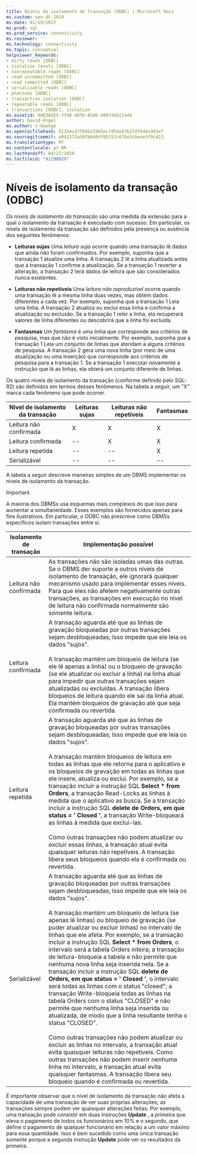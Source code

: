 ```yaml
---
title: Níveis de isolamento de transação (ODBC) | Microsoft Docs
ms.custom: seo-dt-2019
ms.date: 01/19/2017
ms.prod: sql
ms.prod_service: connectivity
ms.reviewer: ''
ms.technology: connectivity
ms.topic: conceptual
helpviewer_keywords:
- dirty reads [ODBC]
- isolation levels [ODBC]
- nonrepeatable reads [ODBC]
- read uncommitted [ODBC]
- read committed [ODBC]
- serializable reads [ODBC]
- phantoms [ODBC]
- transaction isolation [ODBC]
- repeatable reads [ODBC]
- transactions [ODBC], isolation
ms.assetid: 0d638d55-ffd0-48fb-834b-406f466214d4
author: David-Engel
ms.author: v-daenge
ms.openlocfilehash: 622b4cd7f0db259b5ecfd5be63b27df64be965e7
ms.sourcegitcommit: e042272a38fb646df05152c676e5cbeae3f9cd13
ms.translationtype: MT
ms.contentlocale: pt-BR
ms.lasthandoff: 04/27/2020
ms.locfileid: "81298029"
---
```

# <a name="transaction-isolation-levels-odbc"></a>Níveis de isolamento da transação (ODBC)
*Os níveis de isolamento da transação* são uma medida da extensão para a qual o isolamento da transação é executado com sucesso. Em particular, os níveis de isolamento da transação são definidos pela presença ou ausência dos seguintes fenômenos:  
  
-   **Leituras sujas** Uma *leitura suja* ocorre quando uma transação lê dados que ainda não foram confirmados. Por exemplo, suponha que a transação 1 atualize uma linha. A transação 2 lê a linha atualizada antes que a transação 1 confirme a atualização. Se a transação 1 reverter a alteração, a transação 2 terá dados de leitura que são considerados nunca existentes.  
  
-   **Leituras não repetíveis** Uma *leitura não reproduzível* ocorre quando uma transação lê a mesma linha duas vezes, mas obtém dados diferentes a cada vez. Por exemplo, suponha que a transação 1 Leia uma linha. A transação 2 atualiza ou exclui essa linha e confirma a atualização ou exclusão. Se a transação 1 reler a linha, ela recuperará valores de linha diferentes ou descobrirá que a linha foi excluída.  
  
-   **Fantasmas** Um *fantasma* é uma linha que corresponde aos critérios de pesquisa, mas que não é visto inicialmente. Por exemplo, suponha que a transação 1 Leia um conjunto de linhas que atendam a alguns critérios de pesquisa. A transação 2 gera uma nova linha (por meio de uma atualização ou uma inserção) que corresponde aos critérios de pesquisa para a transação 1. Se a transação 1 executar novamente a instrução que lê as linhas, ela obterá um conjunto diferente de linhas.  
  
 Os quatro níveis de isolamento da transação (conforme definido pelo SQL-92) são definidos em termos desses fenômenos. Na tabela a seguir, um "X" marca cada fenômeno que pode ocorrer.  
  
|Nível de isolamento da transação|Leituras sujas|Leituras não repetíveis|Fantasmas|  
|---------------------------------|-----------------|-------------------------|--------------|  
|Leitura não confirmada|X|X|X|  
|Leitura confirmada|--|X|X|  
|Leitura repetida|--|--|X|  
|Serializável|--|--|--|  
  
 A tabela a seguir descreve maneiras simples de um DBMS implementar os níveis de isolamento da transação.  
  
> [!IMPORTANT]  
>  A maioria dos DBMSs usa esquemas mais complexos do que isso para aumentar a simultaneidade. Esses exemplos são fornecidos apenas para fins ilustrativos. Em particular, o ODBC não prescreve como DBMSs específicos isolam transações entre si.  
  
|Isolamento de transação|Implementação possível|  
|---------------------------|-----------------------------|  
|Leitura não confirmada|As transações não são isoladas umas das outras. Se o DBMS der suporte a outros níveis de isolamento de transação, ele ignorará qualquer mecanismo usado para implementar esses níveis. Para que eles não afetem negativamente outras transações, as transações em execução no nível de leitura não confirmada normalmente são somente leitura.|  
|Leitura confirmada|A transação aguarda até que as linhas de gravação bloqueadas por outras transações sejam desbloqueadas; Isso impede que ele leia os dados "sujos".<br /><br /> A transação mantém um bloqueio de leitura (se ele lê apenas a linha) ou o bloqueio de gravação (se ele atualizar ou excluir a linha) na linha atual para impedir que outras transações sejam atualizadas ou excluídas. A transação libera bloqueios de leitura quando ele sai da linha atual. Ela mantém bloqueios de gravação até que seja confirmada ou revertida.|  
|Leitura repetida|A transação aguarda até que as linhas de gravação bloqueadas por outras transações sejam desbloqueadas; Isso impede que ele leia os dados "sujos".<br /><br /> A transação mantém bloqueios de leitura em todas as linhas que ele retorna para o aplicativo e os bloqueios de gravação em todas as linhas que ele insere, atualiza ou exclui. Por exemplo, se a transação incluir a instrução SQL **Select \* from Orders**, a transação Read-Locks as linhas à medida que o aplicativo as busca. Se a transação incluir a instrução SQL **delete de Orders, em que status = ' Closed '**, a transação Write-bloqueará as linhas à medida que excluí-las.<br /><br /> Como outras transações não podem atualizar ou excluir essas linhas, a transação atual evita quaisquer leituras não repetíveis. A transação libera seus bloqueios quando ela é confirmada ou revertida.|  
|Serializável|A transação aguarda até que as linhas de gravação bloqueadas por outras transações sejam desbloqueadas; Isso impede que ele leia os dados "sujos".<br /><br /> A transação mantém um bloqueio de leitura (se apenas lê linhas) ou bloqueio de gravação (se puder atualizar ou excluir linhas) no intervalo de linhas que ele afeta. Por exemplo, se a transação incluir a instrução SQL **Select \* from Orders**, o intervalo será a tabela Orders inteira; a transação de leitura-bloqueia a tabela e não permite que nenhuma nova linha seja inserida nela. Se a transação incluir a instrução SQL **delete de Orders, em que status = ' Closed '**, o intervalo será todas as linhas com o status "closed"; a transação Write-bloqueia todas as linhas na tabela Orders com o status "CLOSED" e não permite que nenhuma linha seja inserida ou atualizada, de modo que a linha resultante tenha o status "CLOSED".<br /><br /> Como outras transações não podem atualizar ou excluir as linhas no intervalo, a transação atual evita quaisquer leituras não repetíveis. Como outras transações não podem inserir nenhuma linha no intervalo, a transação atual evita quaisquer fantasmas. A transação libera seu bloqueio quando é confirmada ou revertida.|  
  
 É importante observar que o nível de isolamento da transação não afeta a capacidade de uma transação de ver suas próprias alterações; as transações sempre podem ver quaisquer alterações feitas. Por exemplo, uma transação pode consistir em duas instruções **Update** , a primeira que eleva o pagamento de todos os funcionários em 10% e o segundo, que define o pagamento de qualquer funcionário em relação a um valor máximo para essa quantidade. Isso é bem sucedido como uma única transação somente porque a segunda instrução **Update** pode ver os resultados da primeira.
